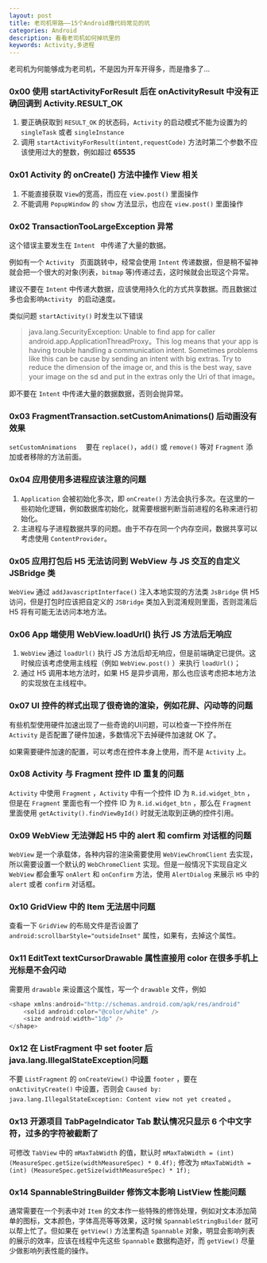 ```yaml
---
layout: post
title: 老司机带路——15个Android撸代码常见的坑
categories: Android
description: 看看老司机如何掉坑里的
keywords: Activity,多进程
---
```


老司机为何能够成为老司机，不是因为开车开得多，而是撸多了...

### 0x00 使用 startActivityForResult 后在 onActivityResult 中没有正确回调到 Activity.RESULT_OK 

1. 要正确获取到 `RESULT_OK` 的状态码，`Activity` 的启动模式不能为设置为的 `singleTask` 或者 `singleInstance`
2. 调用 `startActivityForResult(intent,requestCode)` 方法时第二个参数不应该使用过大的整数，例如超过 **65535**

### 0x01 Activity 的 onCreate() 方法中操作 View 相关

1. 不能直接获取 `View`的宽高，而应在 `view.post()` 里面操作
2. 不能调用 `PopupWindow` 的 `show` 方法显示，也应在 `view.post()` 里面操作

### 0x02 TransactionTooLargeException 异常

这个错误主要发生在 `Intent ` 中传递了大量的数据。

例如有一个 `Activity ` 页面跳转中，经常会使用 `Intent` 传递数据，但是稍不留神就会把一个很大的对象(列表，`bitmap` 等)传递过去，这时候就会出现这个异常。

建议不要在 `Intent` 中传递大数据，应该使用持久化的方式共享数据。而且数据过多也会影响`Activity ` 的启动速度。

类似问题 `startActivity()` 时发生以下错误

> java.lang.SecurityException: Unable to find app for caller android.app.ApplicationThreadProxy。This log means that your app is having trouble handling a communication intent. Sometimes problems like this can be cause by sending an intent with big extras. Try to reduce the dimension of the image or, and this is the best way, save your image on the sd and put in the extras only the Uri of that image。

即不要在 `Intent` 中传递大量的数据数据，否则会抛异常。

### 0x03 FragmentTransaction.setCustomAnimations() 后动画没有效果

`setCustomAnimations  ` 要在 `replace()`，`add()` 或 `remove()` 等对 `Fragment` 添加或者移除的方法前面。

### 0x04 应用使用多进程应该注意的问题

1. `Application` 会被初始化多次，即 `onCreate()` 方法会执行多次。在这里的一些初始化逻辑，例如数据库初始化，就需要根据判断当前进程的名称来进行初始化。
2. 主进程与子进程数据共享的问题。由于不存在同一个内存空间，数据共享可以考虑使用 `ContentProvider`。

### 0x05 应用打包后 H5 无法访问到 WebView 与 JS 交互的自定义 JSBridge 类

`WebView` 通过 `addJavascriptInterface()` 注入本地实现的方法类 `JsBridge` 供 H5 访问，但是打包时应该把自定义的 `JSBridge` 类加入到混淆规则里面，否则混淆后 H5 将有可能无法访问本地方法。

### 0x06 App 端使用 WebView.loadUrl() 执行 JS 方法后无响应

1. `WebView` 通过 `loadUrl()` 执行 JS 方法后却无响应，但是前端确定已提供。这时候应该考虑使用主线程（例如 `WebView.post()` ）来执行 `loadUrl()`；
2. 通过 H5 调用本地方法时，如果 H5 是异步调用，那么也应该考虑把本地方法的实现放在主线程中。

### 0x07 UI 控件的样式出现了很奇诡的渲染，例如花屏、闪动等的问题

有些机型使用硬件加速出现了一些奇诡的UI问题，可以检查一下控件所在 `Activity` 是否配置了硬件加速，多数情况下去掉硬件加速就 OK 了。

如果需要硬件加速的配置，可以考虑在控件本身上使用，而不是 `Activity` 上。

### 0x08 Activity 与 Fragment 控件 ID 重复的问题

`Activity` 中使用 `Fragment` ，`Activity` 中有一个控件 ID 为 `R.id.widget_btn` ，但是在 `Fragment` 里面也有一个控件 ID 为 `R.id.widget_btn` ，那么在 `Fragment` 里面使用 `getActivity().findViewById()` 时就无法取到正确的控件引用。

### 0x09 WebView 无法弹起 H5 中的 alert 和 comfirm 对话框的问题

`WebView` 是一个承载体，各种内容的渲染需要使用 `WebViewChromClient` 去实现，所以需要设置一个默认的 `WebChromeClient` 实现。但是一般情况下实现自定义 `WebView` 都会重写 `onAlert` 和 `onConfirm` 方法，使用 `AlertDialog` 来展示 `H5` 中的 `alert` 或者 `confirm` 对话框。

### 0x10 GridView 中的 Item 无法居中问题

查看一下 `GridView` 的布局文件是否设置了 `android:scrollbarStyle="outsideInset"` 属性，如果有，去掉这个属性。

### 0x11 EditText textCursorDrawable 属性直接用 color 在很多手机上光标是不会闪动

需要用 `drawable` 来设置这个属性，写一个 `drawable` 文件，例如

```java
<shape xmlns:android="http://schemas.android.com/apk/res/android" 			   	android:shape="rectangle" >
	<solid android:color="@color/white" />
	<size android:width="1dp" />
</shape>
```
### 0x12 在 ListFragment 中 set footer 后 java.lang.IllegalStateException问题

不要 `ListFragment` 的 `onCreateView()` 中设置 `footer` ，要在 `onActivityCreate()` 中设置，否则会 `Caused by: java.lang.IllegalStateException: Content view not yet created` 。

### 0x13 开源项目 TabPageIndicator Tab 默认情况只显示 6 个中文字符，过多的字符被截断了

可修改 `TabView` 中的 `mMaxTabWidth` 的值，默认时 `mMaxTabWidth = (int) (MeasureSpec.getSize(widthMeasureSpec) * 0.4f);` 修改为 `mMaxTabWidth = (int) (MeasureSpec.getSize(widthMeasureSpec) * 1f);`

### 0x14 SpannableStringBuilder 修饰文本影响 ListView 性能问题

通常需要在一个列表中对 `Item` 的文本作一些特殊的修饰处理，例如对文本添加简单的图标，文本颜色，字体高亮等等效果，这时候 `SpannableStringBuilder` 就可以帮上忙了。但如果在 `getView()` 方法里构造 `Spannable` 对象，明显会影响列表的展示的效率，应该在线程中先这些 `Spannable` 数据构造好，而 `getView()` 尽量少做影响列表性能的操作。  